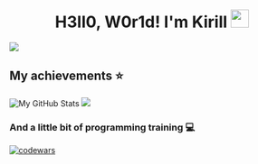 <h1 align="center">H3ll0, W0r1d! I'm Kirill
<img src="https://github.com/blackcater/blackcater/raw/main/images/Hi.gif" height="32"/></h1>

![](https://komarev.com/ghpvc/?username=MrRighter&color=5ac171&style=for-the-badge)

## My achievements ⭐
![My GitHub Stats](https://github-readme-stats.vercel.app/api?username=MrRighter&theme=dark&hide=prs,issues&rank_icon=github&border_color=151515&include_all_commits=true&custom_title=Stats)
![](http://github-profile-summary-cards.vercel.app/api/cards/profile-details?username=MrRighter&theme=dark)

### And a little bit of programming training 💻
[![codewars](https://www.codewars.com/users/MrRighter/badges/small)](https://www.codewars.com/users/MrRighter)  
